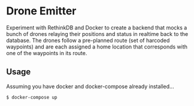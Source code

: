 # Drone Emitter

Experiment with RethinkDB and Docker to create a backend that mocks a bunch of 
drones relaying their positions and status in realtime back to the database. 
The drones follow a pre-planned route (set of harcoded waypoints) and are each 
assigned a home location that corresponds with one of the waypoints in its route.

## Usage

Assuming you have docker and docker-compose already installed...

```
$ docker-compose up
```